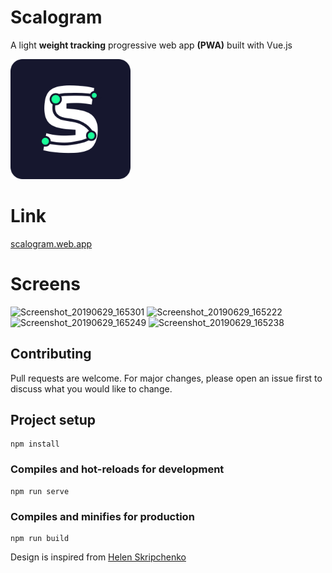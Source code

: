 # Scalogram
A light **weight tracking** progressive web app **(PWA)** built with Vue.js

![Scalogram Logo](https://raw.githubusercontent.com/ProgaPanda/scalogram/master/public/img/icons/android-chrome-192x192.png)
# Link
[scalogram.web.app](https://scalogram.web.app)

# Screens
![Screenshot_20190629_165301](https://user-images.githubusercontent.com/6924756/60386042-2ac8fe80-9a99-11e9-8e3b-b2d1724ec977.png)
![Screenshot_20190629_165222](https://user-images.githubusercontent.com/6924756/60386043-2b619500-9a99-11e9-935a-9f62452167f2.png)
![Screenshot_20190629_165249](https://user-images.githubusercontent.com/6924756/60386040-2ac8fe80-9a99-11e9-9bc2-2d0c9d1dc3c4.png)
![Screenshot_20190629_165238](https://user-images.githubusercontent.com/6924756/60386039-2a306800-9a99-11e9-9895-c0551194a13e.png)

## Contributing
Pull requests are welcome. For major changes, please open an issue first to discuss what you would like to change.

## Project setup
```
npm install
```

### Compiles and hot-reloads for development
```
npm run serve
```

### Compiles and minifies for production
```
npm run build
```
Design is inspired from [Helen Skripchenko](https://dribbble.com/Lorem)
